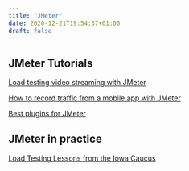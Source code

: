 ```yaml
---
title: "JMeter"
date: 2020-12-21T19:54:37+01:00
draft: false
---
```


## JMeter Tutorials

[Load testing video streaming with JMeter](/blog/20200722-aaf18/)

[How to record traffic from a mobile app with JMeter](/blog/20200319-aaf06/)

[Best plugins for JMeter](/blog/20200414-aaf11/)

## JMeter in practice

[Load Testing Lessons from the Iowa Caucus](/blog/20200306-load-testing-lessons/)